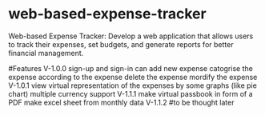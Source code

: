 # web-based-expense-tracker
Web-based Expense Tracker: Develop a web application that allows users to track their expenses, set budgets, and generate reports for better financial management.

#Features
V-1.0.0
  sign-up and sign-in
  can add new expense
  catogrise the expense according to the expense
  delete the expense 
  mordify the expense
V-1.0.1
  view virtual representation of the expenses by some graphs (like pie chart)
  multiple currency support
V-1.1.1
  make virtual passbook in form of a PDF
  make excel sheet from monthly data
V-1.1.2
  #to be thought later
